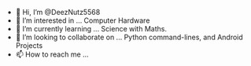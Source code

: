 - 👋 Hi, I’m @DeezNutz5568
- 👀 I’m interested in ... Computer Hardware
- 🌱 I’m currently learning ... Science with Maths. 
- 💞️ I’m looking to collaborate on ... Python command-lines, and Android Projects
- 📫 How to reach me ...

<!---
DeezNutz5568/DeezNutz5568 is a ✨ special ✨ repository because its `README.md` (this file) appears on your GitHub profile.
You can click the Preview link to take a look at your changes.
--->
